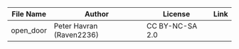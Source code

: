 | File Name        | Author   | License   | Link                            |
|------------------|----------|-----------|---------------------------------|
| open_door       | Peter Havran (Raven2236) |CC BY-NC-SA 2.0    |     |
